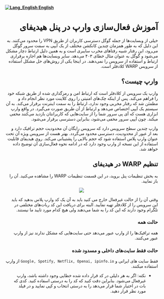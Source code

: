 [**![Lang_English](https://user-images.githubusercontent.com/125398461/229074810-599bd7f9-0bc1-44a9-b76e-90bf7e182314.png) English**](https://github.com/hiddify/hiddify-config/wiki/How-to-activate-WARP-on-the-Hiddify-panel)

<div dir="rtl">

# آموزش فعال‌سازی وارپ در پنل هیدیفای

خیلی از وبسایت‌ها از جمله گوگل دسترسی کاربران از طریق VPN را محدود می‌کنند. به این دلیل که به طور همزمان چندین کانکشن مختلف از یک آیپی به سمت سرور گوگل می‌رود، این رفتار شبیه رفتاهای مخرب سایبری است و به همین دلیل ارتباط دچار مشکل می‌شود و گوگل به عنوان مثال خطای ۴۰۳ می‌دهد. سایر وبسایت‌ها هم اجازه برقراری ارتباط و استفاده از سرویس را نمی‌دهند. در اینجا یکی از روش‌های حل مشکل استفاده از سرویس WARP کلادفلر است.

## وارپ چیست؟
وارپ یک سرویس از کلادفلر است که ارتباط امن و رمزگذاری شده از طریق شبکه خود را فراهم می‌کند. پس از اینکه چک‌های امنیتی را روی کلاینت مورد نظر انجام داد و مطمئن شد که رفتار مخربی وجود ندارد، ارتباط را به سمت اینترنت برقرار می‌کند. به آن سیستم یک آیپی اختصاص می‌دهد و ارتباط از آن طریق صورت می‌گیرد. در واقع وارپ ابزاری هست که آی پی سرور شما را از سایت‌هایی که کاربرانتان بازدید می‌کنند مخفی میکند. چون آیپی سرور مخفی می‌شود، بنابراین دسترسی برقرار می‌شود.

وارپ چندین سطح سرویس دارد که سرویس رایگان آن محدودیت حجم ترافیک دارد و بعد از عبور از محدودیت، دسترسی محدود می‌گردد. بهتر هست از سرویس ویژه آن تحت عنوان وارپ پلاس استفاده شود که حجم بالایی را پشتیبانی می‌کند. روی هیدیفای قابلیت استفاده از این نسخه از وارپ وجود دارد که در ادامه نحوه فعال‌سازی آن توضیح داده خواهد شد.

## تنظیم WARP در هیدیفای
به بخش تنظیمات پنل بروید، در این قسمت تنظیمات WARP را مشاهده می‌کنید. آن را باز نمایید.
</div>

<div align=center>

![](https://user-images.githubusercontent.com/125398461/236467354-9fb8e9b3-5433-42ae-948a-6afe9a0546e6.png)

</div>

<div dir="rtl">

وقتی آن را از حالت غیرفعال خارج می کنید باید به آن یک کد وارپ پلاس بدهید که باید این سرویس را از کلادفلر تهیه نمایید. البته برای دریافت این کد ربات‌های مختلفی در تلگرام وجود دارند که این کد را به شما می‌دهند ولی هیچ کدام مورد تایید ما نیستند. 

### حالت همه
همه ترافیک‌ها را از وارپ عبور می‌دهد حتی سایت‌هایی که مشکل ندارند نیز از وارپ عبور می‌کنند.

### حالت فقط سایت‌های داخلی و مسدود شده
فقط سایت های ایرانی و `Google, Spotify, Netflix, Openai, ipinfo.io` از وارپ استفاده میکنند.

* نکته: اگر به هر دلیلی در کد قرار داده شده خطایی وجود داشته باشد، وارپ غیرفعال می‌شود. بنابراین دقت کنید که کد را به درستی اسفاده کنید. کدی که بات در اختیار شما قرار می‌دهد را به درستی انتخاب و کپی نمایید و در فیلد مورد نظر قرار دهید.